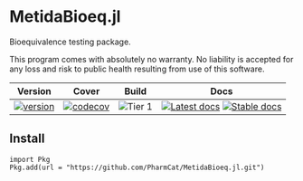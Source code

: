 # MetidaBioeq.jl

Bioequivalence testing package.

This program comes with absolutely no warranty. No liability is accepted for any loss and risk to public health resulting from use of this software.

| Version | Cover | Build | Docs |
|---------|-------|-------|------|
|[![version](https://juliahub.com/docs/MetidaBioeq/version.svg)](https://juliahub.com/ui/Packages/MetidaBioeq/)|[![codecov](https://codecov.io/gh/PharmCat/MetidaBioeq.jl/branch/main/graph/)](https://codecov.io/gh/PharmCat/MetidaBioeq.jl)|![Tier 1](https://github.com/PharmCat/MetidaBioeq.jl/workflows/Tier%201/badge.svg) | [![Latest docs](https://img.shields.io/badge/docs-latest-blue.svg)](https://pharmcat.github.io/MetidaBioeq.jl/dev/) [![Stable docs](https://img.shields.io/badge/docs-stable-blue.svg)](https://pharmcat.github.io/MetidaBioeq.jl/stable/)|

## Install
```
import Pkg
Pkg.add(url = "https://github.com/PharmCat/MetidaBioeq.jl.git")
```